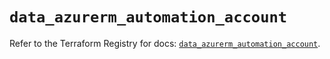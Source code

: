 # `data_azurerm_automation_account`

Refer to the Terraform Registry for docs: [`data_azurerm_automation_account`](https://registry.terraform.io/providers/hashicorp/azurerm/4.43.0/docs/data-sources/automation_account).

